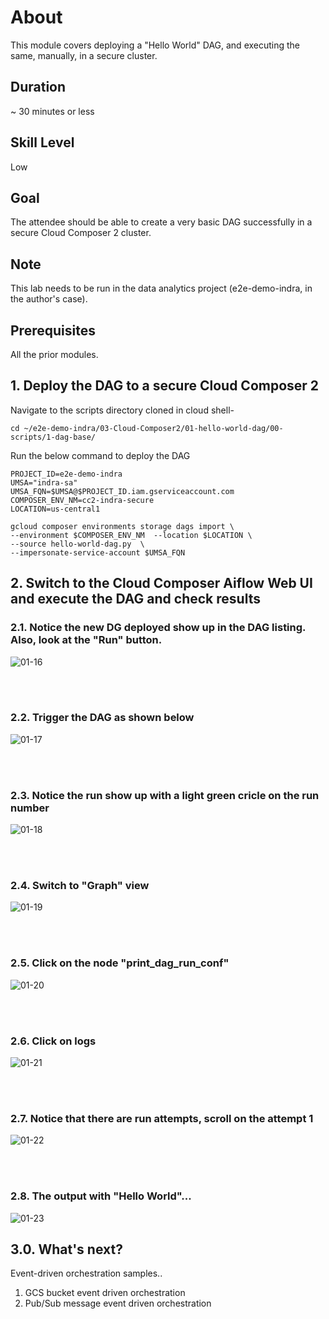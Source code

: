 # About

This module covers deploying a "Hello World" DAG, and executing the same, manually, in a secure cluster.<br>

## Duration 
~ 30 minutes or less

## Skill Level
Low

## Goal
The attendee should be able to create a very basic DAG successfully in a secure Cloud Composer 2 cluster.

## Note
This lab needs to be run in the data analytics project (e2e-demo-indra, in the author's case).

## Prerequisites
All the prior modules.

## 1. Deploy the DAG to a secure Cloud Composer 2

Navigate to the scripts directory cloned in cloud shell-
```
cd ~/e2e-demo-indra/03-Cloud-Composer2/01-hello-world-dag/00-scripts/1-dag-base/
```

Run the below command to deploy the DAG

```
PROJECT_ID=e2e-demo-indra 
UMSA="indra-sa"
UMSA_FQN=$UMSA@$PROJECT_ID.iam.gserviceaccount.com
COMPOSER_ENV_NM=cc2-indra-secure
LOCATION=us-central1

gcloud composer environments storage dags import \
--environment $COMPOSER_ENV_NM  --location $LOCATION \
--source hello-world-dag.py  \
--impersonate-service-account $UMSA_FQN
```

## 2. Switch to the Cloud Composer Aiflow Web UI and execute the DAG and check results


### 2.1. Notice the new DG deployed show up in the DAG listing. Also, look at the "Run" button.
![01-16](../../02-images/01-16.png)


<br><br>

### 2.2. Trigger the DAG as shown below

![01-17](../../02-images/01-17.png)

<br><br>

### 2.3. Notice the run show up with a light green cricle on the run number

![01-18](../../02-images/01-18.png)

<br><br>

### 2.4. Switch to "Graph" view

![01-19](../../02-images/01-19.png)

<br><br>

### 2.5. Click on the node "print_dag_run_conf"


![01-20](../../02-images/01-20.png)

<br><br>

### 2.6. Click on logs

![01-21](../../02-images/01-21.png)

<br><br>

### 2.7. Notice that there are run attempts, scroll on the attempt 1

![01-22](../../02-images/01-22.png)

<br><br>

### 2.8. The output with "Hello World"...

![01-23](../../02-images/01-23.png)

## 3.0. What's next?

Event-driven orchestration samples..
1. GCS bucket event driven orchestration
2. Pub/Sub message event driven orchestration
